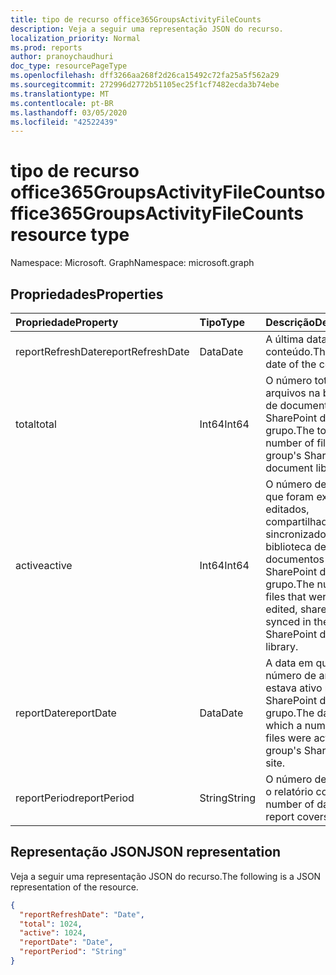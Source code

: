 ```yaml
---
title: tipo de recurso office365GroupsActivityFileCounts
description: Veja a seguir uma representação JSON do recurso.
localization_priority: Normal
ms.prod: reports
author: pranoychaudhuri
doc_type: resourcePageType
ms.openlocfilehash: dff3266aa268f2d26ca15492c72fa25a5f562a29
ms.sourcegitcommit: 272996d2772b51105ec25f1cf7482ecda3b74ebe
ms.translationtype: MT
ms.contentlocale: pt-BR
ms.lasthandoff: 03/05/2020
ms.locfileid: "42522439"
---
```

# <a name="office365groupsactivityfilecounts-resource-type"></a><span data-ttu-id="8e6b8-103">tipo de recurso office365GroupsActivityFileCounts</span><span class="sxs-lookup"><span data-stu-id="8e6b8-103">office365GroupsActivityFileCounts resource type</span></span>

<span data-ttu-id="8e6b8-104">Namespace: Microsoft. Graph</span><span class="sxs-lookup"><span data-stu-id="8e6b8-104">Namespace: microsoft.graph</span></span>

## <a name="properties"></a><span data-ttu-id="8e6b8-105">Propriedades</span><span class="sxs-lookup"><span data-stu-id="8e6b8-105">Properties</span></span>

| <span data-ttu-id="8e6b8-106">Propriedade</span><span class="sxs-lookup"><span data-stu-id="8e6b8-106">Property</span></span>          | <span data-ttu-id="8e6b8-107">Tipo</span><span class="sxs-lookup"><span data-stu-id="8e6b8-107">Type</span></span>   | <span data-ttu-id="8e6b8-108">Descrição</span><span class="sxs-lookup"><span data-stu-id="8e6b8-108">Description</span></span>                              |
| :---------------- | :----- | ---------------------------------------- |
| <span data-ttu-id="8e6b8-109">reportRefreshDate</span><span class="sxs-lookup"><span data-stu-id="8e6b8-109">reportRefreshDate</span></span> | <span data-ttu-id="8e6b8-110">Data</span><span class="sxs-lookup"><span data-stu-id="8e6b8-110">Date</span></span>   | <span data-ttu-id="8e6b8-111">A última data do conteúdo.</span><span class="sxs-lookup"><span data-stu-id="8e6b8-111">The latest date of the content.</span></span>          |
| <span data-ttu-id="8e6b8-112">total</span><span class="sxs-lookup"><span data-stu-id="8e6b8-112">total</span></span>             | <span data-ttu-id="8e6b8-113">Int64</span><span class="sxs-lookup"><span data-stu-id="8e6b8-113">Int64</span></span>  | <span data-ttu-id="8e6b8-114">O número total de arquivos na biblioteca de documentos do SharePoint do grupo.</span><span class="sxs-lookup"><span data-stu-id="8e6b8-114">The total number of files in the group's SharePoint document library.</span></span> |
| <span data-ttu-id="8e6b8-115">active</span><span class="sxs-lookup"><span data-stu-id="8e6b8-115">active</span></span>            | <span data-ttu-id="8e6b8-116">Int64</span><span class="sxs-lookup"><span data-stu-id="8e6b8-116">Int64</span></span>  | <span data-ttu-id="8e6b8-117">O número de arquivos que foram exibidos, editados, compartilhados ou sincronizados na biblioteca de documentos do SharePoint do grupo.</span><span class="sxs-lookup"><span data-stu-id="8e6b8-117">The number of files that were viewed, edited, shared, or synced in the group's SharePoint document library.</span></span> |
| <span data-ttu-id="8e6b8-118">reportDate</span><span class="sxs-lookup"><span data-stu-id="8e6b8-118">reportDate</span></span>        | <span data-ttu-id="8e6b8-119">Data</span><span class="sxs-lookup"><span data-stu-id="8e6b8-119">Date</span></span>   | <span data-ttu-id="8e6b8-120">A data em que um número de arquivos estava ativo no site do SharePoint do grupo.</span><span class="sxs-lookup"><span data-stu-id="8e6b8-120">The date on which a number of files were active in the group's SharePoint site.</span></span> |
| <span data-ttu-id="8e6b8-121">reportPeriod</span><span class="sxs-lookup"><span data-stu-id="8e6b8-121">reportPeriod</span></span>      | <span data-ttu-id="8e6b8-122">String</span><span class="sxs-lookup"><span data-stu-id="8e6b8-122">String</span></span> | <span data-ttu-id="8e6b8-123">O número de dias que o relatório cobre.</span><span class="sxs-lookup"><span data-stu-id="8e6b8-123">The number of days the report covers.</span></span>    |

## <a name="json-representation"></a><span data-ttu-id="8e6b8-124">Representação JSON</span><span class="sxs-lookup"><span data-stu-id="8e6b8-124">JSON representation</span></span>

<span data-ttu-id="8e6b8-125">Veja a seguir uma representação JSON do recurso.</span><span class="sxs-lookup"><span data-stu-id="8e6b8-125">The following is a JSON representation of the resource.</span></span>

<!-- {

  "blockType": "resource",
  "@odata.type": "microsoft.graph.office365GroupsActivityFileCounts"
} -->

```json
{
  "reportRefreshDate": "Date", 
  "total": 1024, 
  "active": 1024, 
  "reportDate": "Date", 
  "reportPeriod": "String"
}
```
